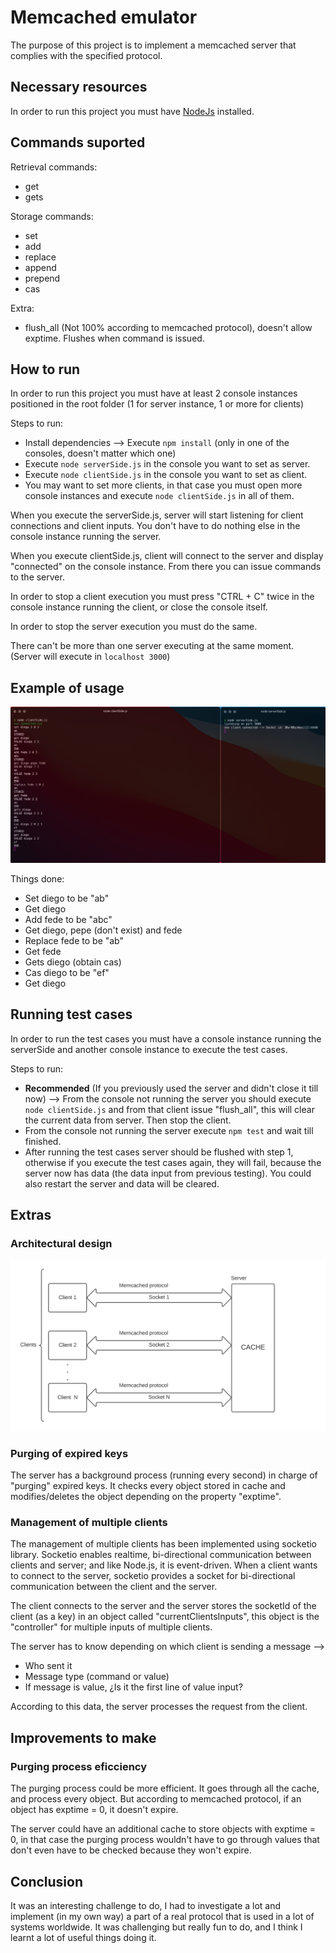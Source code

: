 # Memcached emulator

The purpose of this project is to implement a memcached server that complies with the specified protocol.

## Necessary resources

In order to run this project you must have [NodeJs](https://nodejs.org/es/download/) installed.

## Commands suported

Retrieval commands:
* get
* gets

Storage commands:
* set
* add
* replace
* append
* prepend
* cas

Extra:

* flush_all (Not 100% according to memcached protocol), doesn't allow exptime. Flushes when command is issued.

## How to run

In order to run this project you must have at least 2 console instances positioned in the root folder (1 for server instance, 1 or more for clients)

Steps to run:

* Install dependencies --> Execute `npm install` (only in one of the consoles, doesn't matter which one)
* Execute `node serverSide.js` in the console you want to set as server.
* Execute `node clientSide.js` in the console you want to set as client.
* You may want to set more clients, in that case you must open more console instances and execute `node clientSide.js` in all of them.

When you execute the serverSide.js, server will start listening for client connections and client inputs. You don't have to do nothing else in the console instance running the server.

When you execute clientSide.js, client will connect to the server and display "connected" on the console instance. From there you can issue commands to the server.

In order to stop a client execution you must press "CTRL + C" twice in the console instance running the client, or close the console itself.

In order to stop the server execution you must do the same.

There can't be more than one server executing at the same moment.
(Server will execute in `localhost 3000`)

## Example of usage

![This is a alt text.](/Example.png "This is a example image.")

Things done:

* Set diego to be "ab"
* Get diego
* Add fede to be "abc"
* Get diego, pepe (don't exist) and fede
* Replace fede to be "ab"
* Get fede
* Gets diego (obtain cas)
* Cas diego to be "ef"
* Get diego

## Running test cases

In order to run the test cases you must have a console instance running the serverSide and another console instance to execute the test cases.

Steps to run:

* **Recommended** (If you previously used the server and didn't close it till now) --> From the console not running the server you should execute `node clientSide.js` and from that client issue "flush_all", this will clear the current data from server. Then stop the client.
* From the console not running the server execute `npm test` and wait till finished.
* After running the test cases server should be flushed with step 1, otherwise if you execute the test cases again, they will fail, because the server now has data (the data input from previous testing). You could also restart the server and data will be cleared.

## Extras

### Architectural design

![This is a alt text.](/Diagram.png "This is a diagram image.")

### Purging of expired keys

The server has a background process (running every second) in charge of "purging" expired keys. 
It checks every object stored in cache and modifies/deletes the object depending on the property "exptime".

### Management of multiple clients

The management of multiple clients has been implemented using socketio library.
Socketio enables realtime, bi-directional communication between clients and server; and like Node.js, it is event-driven.
When a client wants to connect to the server, socketio provides a socket for bi-directional communication between the client and the server. 

The client connects to the server and the server stores the socketId of the client (as a key) in an object called "currentClientsInputs", this object is the "controller" for multiple inputs of multiple clients.

The server has to know depending on which client is sending a message --> 

* Who sent it
* Message type (command or value)
* If message is value, ¿Is it the first line of value input?

According to this data, the server processes the request from the client.

## Improvements to make

### Purging process eficciency

The purging process could be more efficient. It goes through all the cache, and process every object.
But according to memcached protocol, if an object has exptime = 0, it doesn't expire.

The server could have an additional cache to store objects with exptime = 0, in that case the purging process wouldn't have to go through values that don't even have to be checked because they won't expire.

## Conclusion

It was an interesting challenge to do, I had to investigate a lot and implement (in my own way) a part of a real protocol that is used in a lot of systems worldwide.
It was challenging but really fun to do, and I think I learnt a lot of useful things doing it.

